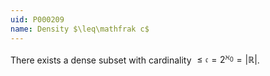 ```yaml
---
uid: P000209
name: Density $\leq\mathfrak c$
---
```


There exists a dense subset with cardinality $\leq \mathfrak c=2^{\aleph_0}=|\mathbb R|$.
